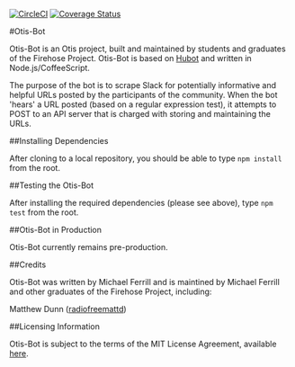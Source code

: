 
[![CircleCI](https://circleci.com/gh/otis-bot/otis-bot/tree/master.svg?style=svg)](https://circleci.com/gh/otis-bot/otis-bot/tree/master)
[![Coverage Status](https://coveralls.io/repos/github/otis-bot/otis-bot/badge.svg?branch=master)](https://coveralls.io/github/otis-bot/otis-bot?branch=master)

#Otis-Bot

Otis-Bot is an Otis project, built and maintained by students and graduates of
the Firehose Project. Otis-Bot is based on [Hubot](https://hubot.github.com/)
and written in Node.js/CoffeeScript.

The purpose of the bot is to scrape Slack for potentially informative and
helpful URLs posted by the participants of the community. When the bot
'hears' a URL posted (based on a regular expression test), it attempts to
POST to an API server that is charged with storing and maintaining the URLs.

##Installing Dependencies

After cloning to a local repository, you should be able to type `npm install`
from the root.

##Testing the Otis-Bot

After installing the required dependencies (please see above), type `npm test`
from the root.

##Otis-Bot in Production

Otis-Bot currently remains pre-production.

##Credits

Otis-Bot was written by Michael Ferrill and is maintined by Michael Ferrill and
other graduates of the Firehose Project, including:

Matthew Dunn ([radiofreemattd](https://github.com/radiofreemattd))

##Licensing Information

Otis-Bot is subject to the terms of the MIT License Agreement, available [here](MITLicense.md).



